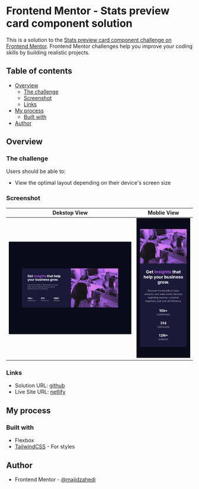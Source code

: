 # Frontend Mentor - Stats preview card component solution

This is a solution to the [Stats preview card component challenge on Frontend Mentor](https://www.frontendmentor.io/challenges/stats-preview-card-component-8JqbgoU62). Frontend Mentor challenges help you improve your coding skills by building realistic projects. 

## Table of contents

- [Overview](#overview)
  - [The challenge](#the-challenge)
  - [Screenshot](#screenshot)
  - [Links](#links)
- [My process](#my-process)
  - [Built with](#built-with)
- [Author](#author)


## Overview

### The challenge

Users should be able to:

- View the optimal layout depending on their device's screen size

### Screenshot


| Dekstop View                                                          | Moblie View                                                         |
| ------------------------------------------------------------------- | ----------------------------------------------------------------- |
| ![](./screenshots/desktopview.png)                       | ![Dark Mode](./screenshots/mobielview.png)                       |
### Links

- Solution URL: [github](https://github.com/majidzahedi/stats-preview-card-component-main)
- Live Site URL: [netlify](https://62d19903a9a73842b5335972--sparkly-sunflower-d47312.netlify.app/)

## My process

### Built with

- Flexbox
- [TailwindCSS](http://tailwindcss.com/) - For styles

## Author

- Frontend Mentor - [@majidzahedi](https://www.frontendmentor.io/profile/majidzahedi)


